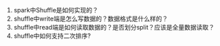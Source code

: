 1. spark中Shuffle是如何实现的？
2. shuffle中write端是怎么写数据的？数据格式是什么样的？
3. shuffle中read端是如何读取数据的？是否划分split？应该是全量数据读取？
4. shuffle中如何支持二次排序?